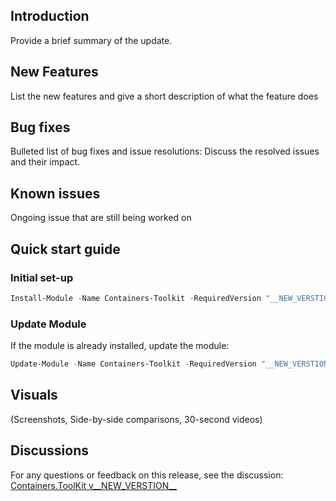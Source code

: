 ## Introduction

Provide a brief summary of the update.

## New Features

List the new features and give a short description of what the feature does

## Bug fixes

Bulleted list of bug fixes and issue resolutions: Discuss the resolved issues and their impact.

## Known issues

Ongoing issue that are still being worked on

## Quick start guide

### Initial set-up

```PowerShell
Install-Module -Name Containers-Toolkit -RequiredVersion "__NEW_VERSTION__"
```

### Update Module

If the module is already installed, update the module:

```PowerShell
Update-Module -Name Containers-Toolkit -RequiredVersion "__NEW_VERSTION__"
```

## Visuals

(Screenshots, Side-by-side comparisons, 30-second videos)

## Discussions

For any questions or feedback on this release, see the discussion: [Containers.ToolKit v__NEW_VERSTION__](<LINK-TO-VERSION-DISCUSSION>)
